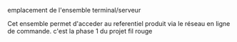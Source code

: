 emplacement de l'ensemble terminal/serveur

Cet ensemble permet d'acceder au referentiel produit via le réseau en ligne de commande.
c'est la phase 1 du projet fil rouge
